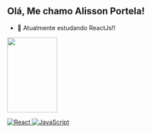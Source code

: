 ## Olá, Me chamo Alisson Portela!
- 🌱 Atualmente estudando ReactJs!! 

<div>
<a href="https://github.com/AlissonDevPort">
<img height="175em" width="48%" src="https://github-readme-stats.vercel.app/api/top-langs/?username=alissondevport&layout=compact&langs_count-16&theme=radical"/>

</div>

![React](https://img.shields.io/badge/react-%2320232a.svg?style=for-the-badge&logo=react&logoColor=%2361DAFB) ![JavaScript](https://img.shields.io/badge/javascript-%23323330.svg?style=for-the-badge&logo=javascript&logoColor=%23F7DF1E)

